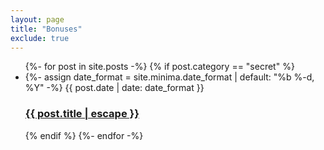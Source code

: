 ```yaml
---
layout: page
title: "Bonuses"
exclude: true
---
```


<ul>
  {%- for post in site.posts -%}
  {% if post.category == "secret" %}
    <li>
    {%- assign date_format = site.minima.date_format | default: "%b %-d, %Y" -%}
    <span class="post-meta">{{ post.date | date: date_format }}</span>
    <h3>
     <a class="post-link" href="{{ post.url | relative_url }}">
      {{ post.title | escape }}
     </a>
     </h3>          
    </li>
  
  {% endif %}
{%- endfor -%}
</ul>
